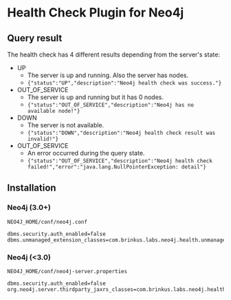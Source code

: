 # Health Check Plugin for Neo4j

## Query result

The health check has 4 different results depending from the server's state:

* UP
    * The server is up and running. Also the server has nodes.  
    * `{"status":"UP","description":"Neo4j health check was success."}`
* OUT_OF_SERVICE
    * The server is up and running but it has 0 nodes.
    * `{"status":"OUT_OF_SERVICE","description":"Neo4j has no available node!"}`
* DOWN
    * The server is not available.
    * `{"status":"DOWN","description":"Neo4j health check result was invalid!"}`
* OUT_OF_SERVICE
    * An error occurred during the query state.
    * `{"status":"OUT_OF_SERVICE","description":"Neo4j health check failed!","error":"java.lang.NullPointerException: detail"}`
    
## Installation

### Neo4j (3.0+)

`NEO4J_HOME/conf/neo4j.conf`

```
dbms.security.auth_enabled=false
dbms.unmanaged_extension_classes=com.brinkus.labs.neo4j.health.unmanaged=/labs
```

### Neo4j (<3.0)

`NEO4J_HOME/conf/neo4j-server.properties`

```
dbms.security.auth_enabled=false
org.neo4j.server.thirdparty_jaxrs_classes=com.brinkus.labs.neo4j.health.unmanaged=/labs
```
